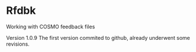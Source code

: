 # Rfdbk
Working with COSMO feedback files


Version 1.0.9
The first version commited to github, already underwent some revisions.


